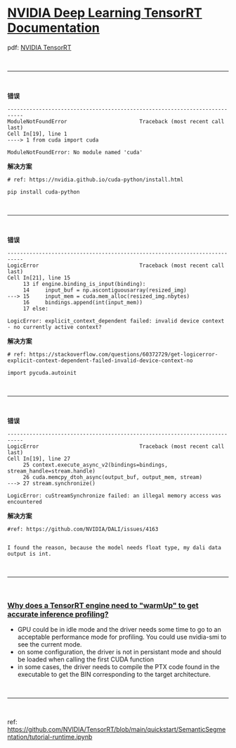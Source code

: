 # [NVIDIA Deep Learning TensorRT Documentation](https://docs.nvidia.com/deeplearning/tensorrt/developer-guide/index.html#types-precision)

pdf: [NVIDIA TensorRT](https://docs.nvidia.com/deeplearning/tensorrt/pdf/TensorRT-Developer-Guide.pdf)

<br>

***

<br>

**错误**

```
---------------------------------------------------------------------------
ModuleNotFoundError                       Traceback (most recent call last)
Cell In[19], line 1
----> 1 from cuda import cuda

ModuleNotFoundError: No module named 'cuda'
```

**解决方案**

```
# ref: https://nvidia.github.io/cuda-python/install.html

pip install cuda-python
```


<br>

***

<br>


**错误**
```
---------------------------------------------------------------------------
LogicError                                Traceback (most recent call last)
Cell In[21], line 15
     13 if engine.binding_is_input(binding):
     14     input_buf = np.ascontiguousarray(resized_img)
---> 15     input_mem = cuda.mem_alloc(resized_img.nbytes)
     16     bindings.append(int(input_mem))
     17 else:

LogicError: explicit_context_dependent failed: invalid device context - no currently active context?
```

**解决方案**

```
# ref: https://stackoverflow.com/questions/60372729/get-logicerror-explicit-context-dependent-failed-invalid-device-context-no

import pycuda.autoinit
```

<br>

***

<br>


**错误**
```
---------------------------------------------------------------------------
LogicError                                Traceback (most recent call last)
Cell In[19], line 27
     25 context.execute_async_v2(bindings=bindings, stream_handle=stream.handle)
     26 cuda.memcpy_dtoh_async(output_buf, output_mem, stream)
---> 27 stream.synchronize()

LogicError: cuStreamSynchronize failed: an illegal memory access was encountered
```

**解决方案**

```
#ref: https://github.com/NVIDIA/DALI/issues/4163


I found the reason, because the model needs float type, my dali data output is int.

```


<br>

***

<br>

### [Why does a TensorRT engine need to "warmUp" to get accurate inference profiling?](https://stackoverflow.com/questions/75563420/why-does-a-tensorrt-engine-need-to-warmup-to-get-accurate-inference-profiling)
* GPU could be in idle mode and the driver needs some time to go to an acceptable performance mode for profiling. You could use nvidia-smi to see the current mode.
* on some configuration, the driver is not in persistant mode and should be loaded when calling the first CUDA function
* in some cases, the driver needs to compile the PTX code found in the executable to get the BIN corresponding to the target architecture.


<br>

***

<br>

ref: https://github.com/NVIDIA/TensorRT/blob/main/quickstart/SemanticSegmentation/tutorial-runtime.ipynb